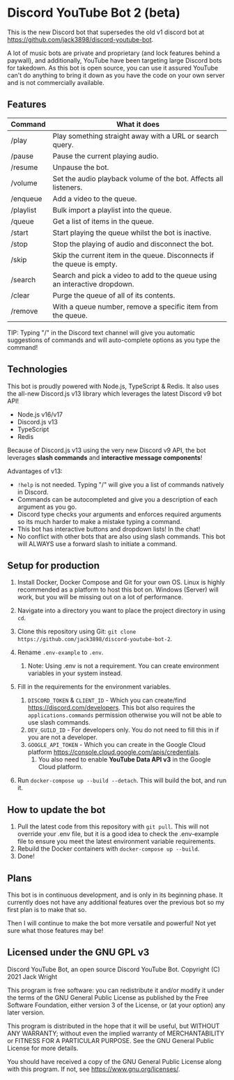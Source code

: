 # Discord YouTube Bot 2 (beta)

This is the new Discord bot that supersedes the old v1 discord bot at https://github.com/jack3898/discord-youtube-bot.

A lot of music bots are private and proprietary (and lock features behind a paywall), and additionally, YouTube have been targeting large Discord bots for takedown. As this bot is open source, you can use it assured YouTube can't do anything to bring it down as you have the code on your own server and is not commercially available.

## Features

| Command   | What it does                                                               |
| --------- | -------------------------------------------------------------------------- |
| /play     | Play something straight away with a URL or search query.                   |
| /pause    | Pause the current playing audio.                                           |
| /resume   | Unpause the bot.                                                           |
| /volume   | Set the audio playback volume of the bot. Affects all listeners.           |
| /enqueue  | Add a video to the queue.                                                  |
| /playlist | Bulk import a playlist into the queue.                                     |
| /queue    | Get a list of items in the queue.                                          |
| /start    | Start playing the queue whilst the bot is inactive.                        |
| /stop     | Stop the playing of audio and disconnect the bot.                          |
| /skip     | Skip the current item in the queue. Disconnects if the queue is empty.     |
| /search   | Search and pick a video to add to the queue using an interactive dropdown. |
| /clear    | Purge the queue of all of its contents.                                    |
| /remove   | With a queue number, remove a specific item from the queue.                |

TIP: Typing "/" in the Discord text channel will give you automatic suggestions of commands and will auto-complete options as you type the command!

## Technologies

This bot is proudly powered with Node.js, TypeScript & Redis.
It also uses the all-new Discord.js v13 library which leverages the latest Discord v9 bot API!

- Node.js v16/v17
- Discord.js v13
- TypeScript
- Redis

Because of Discord.js v13 using the very new Discord v9 API, the bot leverages **slash commands** and **interactive message components**!

Advantages of v13:

- `!help` is not needed. Typing "/" will give you a list of commands natively in Discord.
- Commands can be autocompleted and give you a description of each argument as you go.
- Discord type checks your arguments and enforces required arguments so its much harder to make a mistake typing a command.
- This bot has interactive buttons and dropdown lists! In the chat!
- No conflict with other bots that are also using slash commands. This bot will ALWAYS use a forward slash to initiate a command.

## Setup for production

1. Install Docker, Docker Compose and Git for your own OS. Linux is highly recommended as a platform to host this bot on. Windows (Server) will work, but you will be missing out on a lot of performance.
2. Navigate into a directory you want to place the project directory in using `cd`.
3. Clone this repository using Git: `git clone https://github.com/jack3898/discord-youtube-bot-2`.
4. Rename `.env-example` to `.env`.
   1. Note: Using .env is not a requirement. You can create environment variables in your system instead.
5. Fill in the requirements for the environment variables.

   1. `DISCORD_TOKEN` & `CLIENT_ID` - Which you can create/find https://discord.com/developers. This bot also requires the `applications.commands` permission otherwise you will not be able to use slash commands.
   2. `DEV_GUILD_ID` - For developers only. You do not need to fill this in if you are not a developer.
   3. `GOOGLE_API_TOKEN` - Which you can create in the Google Cloud platform https://console.cloud.google.com/apis/credentials.
      1. You also need to enable **YouTube Data API v3** in the Google Cloud platform.

6. Run `docker-compose up --build --detach`. This will build the bot, and run it.

## How to update the bot

1. Pull the latest code from this repository with `git pull`. This will not override your .env file, but it is a good idea to check the .env-example file to ensure you meet the latest environment variable requirements.
2. Rebuild the Docker containers with `docker-compose up --build`.
3. Done!

## Plans

This bot is in continuous development, and is only in its beginning phase. It currently does not have any additional features over the previous bot so my first plan is to make that so.

Then I will continue to make the bot more versatile and powerful! Not yet sure what those features may be!

## Licensed under the GNU GPL v3

Discord YouTube Bot, an open source Discord YouTube Bot.
Copyright (C) 2021 Jack Wright

This program is free software: you can redistribute it and/or modify
it under the terms of the GNU General Public License as published by
the Free Software Foundation, either version 3 of the License, or
(at your option) any later version.

This program is distributed in the hope that it will be useful,
but WITHOUT ANY WARRANTY; without even the implied warranty of
MERCHANTABILITY or FITNESS FOR A PARTICULAR PURPOSE. See the
GNU General Public License for more details.

You should have received a copy of the GNU General Public License
along with this program. If not, see <https://www.gnu.org/licenses/>.
